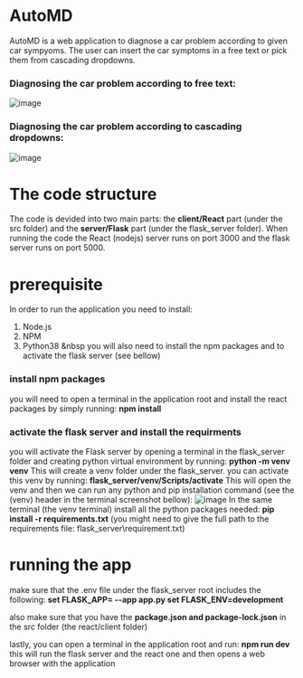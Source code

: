 # AutoMD

AutoMD is a web application to diagnose a car problem according to given car sympyoms.
The user can insert the car symptoms in a free text or pick them from cascading dropdowns.

### Diagnosing the car problem according to free text:
![image](https://user-images.githubusercontent.com/99175298/214261401-54df7e4c-0b29-4a15-a8ca-8d907d1c3e2b.png)

### Diagnosing the car problem according to cascading dropdowns:
![image](https://user-images.githubusercontent.com/99175298/214261511-884c3542-7f10-4054-9266-f7e404988a16.png)

# The code structure
The code is devided into two main parts: the **client/React** part (under the src folder) and the **server/Flask** part (under the flask_server folder). When running the code the React (nodejs) server runs on port 3000 and the flask server runs on port 5000.

# prerequisite 
In order to run the application you need to install:
1. Node.js
2. NPM
3. Python38 &nbsp
you will also need to install the npm packages and to activate the flask server (see bellow) 

### install npm packages 
you will need to open a terminal in the application root and install the react packages by simply running:
**npm install**

### activate the flask server and install the requirments 
you will activate the Flask server by opening a terminal in the flask_server folder and creating python virtual environment by running:
**python -m venv venv**
This will create a venv folder under the flask_server. you can activate this venv by running:
**flask_server/venv/Scripts/activate**
This will open the venv and then we can run any python and pip installation command (see the (venv) header in the terminal screenshot bellow):
![image](https://user-images.githubusercontent.com/99175298/214264559-28b9697a-ae11-4387-8ad3-d3884f84aa69.png)
In the same terminal (the venv terminal) install all the python packages needed:
**pip install -r requirements.txt** (you might need to give the full path to the requirements file: flask_server\requirement.txt)

# running the app
make sure that the .env file under the flask_server root includes the following:
**set FLASK_APP= --app app.py 
set FLASK_ENV=development**

also make sure that you have the **package.json and package-lock.json** in the src folder (the react/client folder)

lastly, you can open a terminal in the application root and run: 
**npm run dev**
this will run the flask server and the react one and then opens a web browser with the application 

